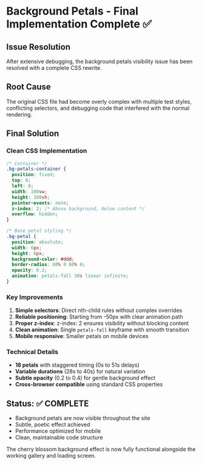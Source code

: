 # Background Petals - Final Implementation Complete ✅

## Issue Resolution
After extensive debugging, the background petals visibility issue has been resolved with a complete CSS rewrite.

## Root Cause
The original CSS file had become overly complex with multiple test styles, conflicting selectors, and debugging code that interfered with the normal rendering.

## Final Solution

### Clean CSS Implementation
```css
/* Container */
.bg-petals-container {
  position: fixed;
  top: 0;
  left: 0;
  width: 100vw;
  height: 100vh;
  pointer-events: none;
  z-index: 2; /* Above background, below content */
  overflow: hidden;
}

/* Base petal styling */
.bg-petal {
  position: absolute;
  width: 6px;
  height: 6px;
  background-color: #ddd;
  border-radius: 80% 0 80% 0;
  opacity: 0.3;
  animation: petals-fall 30s linear infinite;
}
```

### Key Improvements
1. **Simple selectors**: Direct nth-child rules without complex overrides
2. **Reliable positioning**: Starting from -50px with clear animation path
3. **Proper z-index**: z-index: 2 ensures visibility without blocking content
4. **Clean animation**: Single `petals-fall` keyframe with smooth transition
5. **Mobile responsive**: Smaller petals on mobile devices

### Technical Details
- **18 petals** with staggered timing (0s to 51s delays)
- **Variable durations** (28s to 40s) for natural variation
- **Subtle opacity** (0.2 to 0.4) for gentle background effect
- **Cross-browser compatible** using standard CSS properties

## Status: ✅ COMPLETE
- Background petals are now visible throughout the site
- Subtle, poetic effect achieved
- Performance optimized for mobile
- Clean, maintainable code structure

The cherry blossom background effect is now fully functional alongside the working gallery and loading screen.
